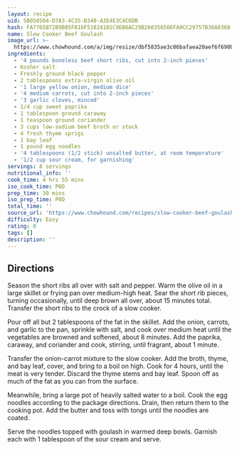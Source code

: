 ```yaml
---
layout: recipe
uid: 5B050504-D7A3-4C35-B348-A3E4E3C4C6DB
hash: FA7765B72B9B85F816F51824101C9EB6AC29B260356566FA9CC29757B36A0368
name: Slow Cooker Beef Goulash
image_url: >-
  https://www.chowhound.com/a/img/resize/dbf5835ae3c06bafaea20aef6f690bf54d25d42d/2015/03/31317_slow_cooker_beef_goulash_inline_640_1.jpg?fit=bounds&width=800
ingredients:
  - '4 pounds boneless beef short ribs, cut into 2-inch pieces'
  - Kosher salt
  - Freshly ground black pepper
  - 2 tablespoons extra-virgin olive oil
  - '1 large yellow onion, medium dice'
  - '4 medium carrots, cut into 2-inch pieces'
  - '3 garlic cloves, minced'
  - 1/4 cup sweet paprika
  - 1 tablespoon ground caraway
  - 1 teaspoon ground coriander
  - 3 cups low-sodium beef broth or stock
  - 4 fresh thyme sprigs
  - 1 bay leaf
  - 1 pound egg noodles
  - '4 tablespoons (1/2 stick) unsalted butter, at room temperature'
  - '1/2 cup sour cream, for garnishing'
servings: 8 servings
nutritional_info: ''
cook_time: 4 hrs 55 mins
iso_cook_time: P0D
prep_time: 30 mins
iso_prep_time: P0D
total_time: ''
source_url: 'https://www.chowhound.com/recipes/slow-cooker-beef-goulash-31317'
difficulty: Easy
rating: 0
tags: []
description: ''
---
```

## Directions

Season the short ribs all over with salt and pepper. Warm the olive oil in a large skillet or frying pan over medium-high heat. Sear the short rib pieces, turning occasionally, until deep brown all over, about 15 minutes total. Transfer the short ribs to the crock of a slow cooker.

Pour off all but 2 tablespoons of the fat in the skillet. Add the onion, carrots, and garlic to the pan, sprinkle with salt, and cook over medium heat until the vegetables are browned and softened, about 8 minutes. Add the paprika, caraway, and coriander and cook, stirring, until fragrant, about 1 minute.

Transfer the onion-carrot mixture to the slow cooker. Add the broth, thyme, and bay leaf, cover, and bring to a boil on high. Cook for 4 hours, until the meat is very tender. Discard the thyme stems and bay leaf. Spoon off as much of the fat as you can from the surface.

Meanwhile, bring a large pot of heavily salted water to a boil. Cook the egg noodles according to the package directions. Drain, then return them to the cooking pot. Add the butter and toss with tongs until the noodles are coated.

Serve the noodles topped with goulash in warmed deep bowls. Garnish each with 1 tablespoon of the sour cream and serve.
